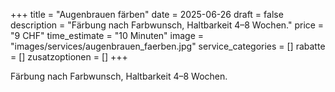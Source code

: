 +++
title = "Augenbrauen färben"
date = 2025-06-26
draft = false
description = "Färbung nach Farbwunsch, Haltbarkeit 4–8 Wochen."
price = "9 CHF"
time_estimate = "10 Minuten"
image = "images/services/augenbrauen_faerben.jpg"
service_categories = []
rabatte = []
zusatzoptionen = []
+++

Färbung nach Farbwunsch, Haltbarkeit 4–8 Wochen.

